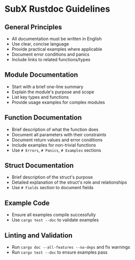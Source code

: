  # SubX Rustdoc Guidelines

 ## General Principles
 - All documentation must be written in English
 - Use clear, concise language
 - Provide practical examples where applicable
 - Document error conditions and panics
 - Include links to related functions/types

 ## Module Documentation
 - Start with a brief one-line summary
 - Explain the module's purpose and scope
 - List key types and functions
 - Provide usage examples for complex modules

 ## Function Documentation
 - Brief description of what the function does
 - Document all parameters with their constraints
 - Document return values and error conditions
 - Include examples for non-trivial functions
 - Use `# Errors`, `# Panics`, `# Examples` sections

 ## Struct Documentation
 - Brief description of the struct's purpose
 - Detailed explanation of the struct's role and relationships
 - Use `# Fields` section to document fields

 ## Example Code
 - Ensure all examples compile successfully
 - Use `cargo test --doc` to validate examples

 ## Linting and Validation
 - Run `cargo doc --all-features --no-deps` and fix warnings
 - Run `cargo test --doc` to ensure examples pass
